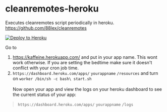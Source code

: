 # cleanremotes-heroku
Executes cleanremotes script periodically in heroku. https://github.com/88lex/cleanremotes <br>

[![Deploy to Heroku](https://www.herokucdn.com/deploy/button.png)](https://heroku.com/deploy?template=https://github.com/ssnjrthegr8/cleanremotes-heroku)
<br>

Go to 
1. https://kaffeine.herokuapp.com/ and put in your app name. This wont work otherwise. If you are setting
the bedtime make sure it doesn't conflict with your cron job time.
2. `https://dashboard.heroku.com/apps/` `yourappname` `/resources` and turn on `worker /bin/sh -c bash\ start.sh`
<br><br>
Now open your app and view the logs on your heroku dashboard to see the current status of your app:<br>
> `https://dashboard.heroku.com/apps/` `yourappname` `/logs`
